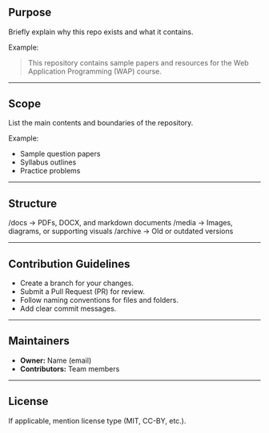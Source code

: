 # <Repository Name>

## Purpose
Briefly explain why this repo exists and what it contains.

Example:
> This repository contains sample papers and resources for the Web Application Programming (WAP) course.

---

## Scope
List the main contents and boundaries of the repository.

Example:
- Sample question papers
- Syllabus outlines
- Practice problems

---

## Structure

/docs      → PDFs, DOCX, and markdown documents
/media     → Images, diagrams, or supporting visuals
/archive   → Old or outdated versions

---

## Contribution Guidelines
- Create a branch for your changes.
- Submit a Pull Request (PR) for review.
- Follow naming conventions for files and folders.
- Add clear commit messages.

---

## Maintainers
- **Owner:** Name (email)
- **Contributors:** Team members

---

## License
If applicable, mention license type (MIT, CC-BY, etc.).
